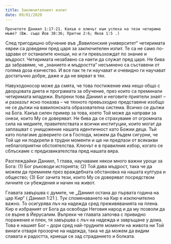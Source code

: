 ```yaml
---
title: Заключителният изпит
date: 09/01/2020
---
```


`Прочетете Даниил 1:17-21. Какъв е ключът към успеха на тези четирима мъже? (Вж. също Йов 38:36; Притчи 2:6; Яков 1:5 .)`

След тригодишно обучение във „Вавилонския университет“ четиримата евреи са доведени пред царя за заключителен изпит. Те са не само по-здрави от останалите юноши, но и ги превъзхождат по знание и мъдрост. Четиримата незабавно са наети да служат пред царя. Не бива да забравяме, че „знанието и мъдростта“ несъмнено са съставени от голяма доза езичество. И все пак те ги научават и очевидно ги научават достатъчно добре, даже и да не вярват в тях.

Навуходоносор може да смята, че това постижение има нещо общо с дворцовата диета и програмата за обучение, през които са преминали четиримата младежи. Въпреки това Даниил и неговите приятели знаят – и разказът ясно показва – че тяхното превъзходно представяне изобщо не се дължи на вавилонската образователна система. Всичко се дължи на Бога. Какъв силен пример за това, което Той може да направи за онези, които Му се доверяват. Не бива да се страхуваме от огромната сила на медиите, правителствата и всички институции, които могат да заплашват с унищожение нашата идентичност като Божии деца. Тъй като полагаме доверието си в Господа, можем да бъдем сигурни, че Той ще ни подкрепи в трудни моменти и ще ни предпази от всякакви неблагоприятни обстоятелства. Ключът е в правилния избор, когато се сблъскаме с предизвикателства пред нашата вяра.

Разглеждайки Даниил, 1 глава, научаваме някои много важни уроци за Бога: (1) Бог ръководи историята; (2) Той дава мъдрост, така че да можем да преминем през враждебната обстановка на нашата култура и общество; (3) Бог зачита тези, които Му се доверяват посредством личните си убеждения и начин на живот.

Главата завършва с думите, че „Даниил остана до първата година на цар Кир“ ( Даниил 1:21 ). Тук споменаването на Кир е изключително важно. То осигурява лъч на надежда сред преживяванията на плена. Кир е избраният от Бога да освободи Неговия народ и да му позволи да се върне в Йерусалим. Въпреки че главата започва с привидно поражение и плен, тя завършва с лъч на надежда и завръщане у дома. Това е нашият Бог – дори сред най-трудните моменти на живота ни Той винаги отваря прозорче на надежда, така че да можем да видим славата и радостта, криещи се зад страданието и болката.